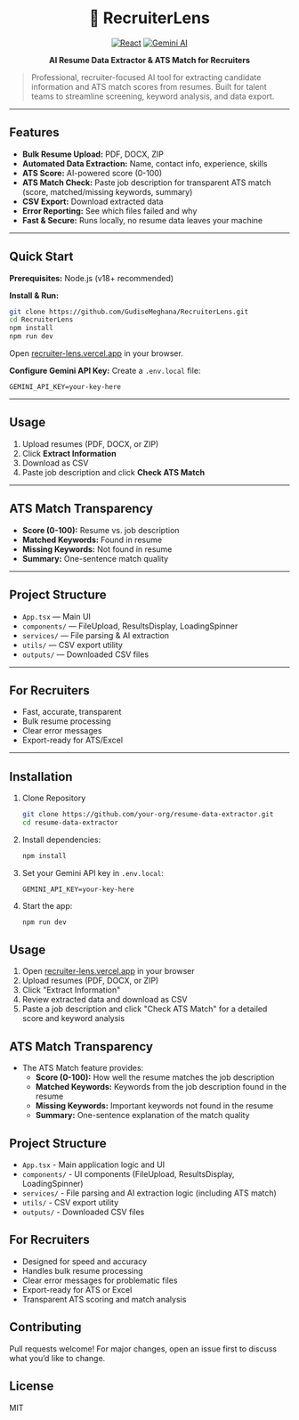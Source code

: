 
<div align="center">

# 🚀 RecruiterLens

[![React](https://img.shields.io/badge/React-19.1.0-blue?logo=react)](https://react.dev/)
[![Gemini AI](https://img.shields.io/badge/Gemini%20AI-Google-blueviolet?logo=google)](https://ai.google.dev/)


<b>AI Resume Data Extractor & ATS Match for Recruiters</b>

</div>

> Professional, recruiter-focused AI tool for extracting candidate information and ATS match scores from resumes. Built for talent teams to streamline screening, keyword analysis, and data export.

---

## Features

- **Bulk Resume Upload:** PDF, DOCX, ZIP
- **Automated Data Extraction:** Name, contact info, experience, skills
- **ATS Score:** AI-powered score (0-100)
- **ATS Match Check:** Paste job description for transparent ATS match (score, matched/missing keywords, summary)
- **CSV Export:** Download extracted data
- **Error Reporting:** See which files failed and why
- **Fast & Secure:** Runs locally, no resume data leaves your machine

---

## Quick Start

**Prerequisites:** Node.js (v18+ recommended)

**Install & Run:**
```sh
git clone https://github.com/GudiseMeghana/RecruiterLens.git
cd RecruiterLens
npm install
npm run dev
```
Open [recruiter-lens.vercel.app](recruiter-lens.vercel.app) in your browser.

**Configure Gemini API Key:**
Create a `.env.local` file:
```env
GEMINI_API_KEY=your-key-here
```

---

## Usage

1. Upload resumes (PDF, DOCX, or ZIP)
2. Click **Extract Information**
3. Download as CSV
4. Paste job description and click **Check ATS Match**

---

## ATS Match Transparency

- **Score (0-100):** Resume vs. job description
- **Matched Keywords:** Found in resume
- **Missing Keywords:** Not found in resume
- **Summary:** One-sentence match quality

---

## Project Structure

- `App.tsx` — Main UI
- `components/` — FileUpload, ResultsDisplay, LoadingSpinner
- `services/` — File parsing & AI extraction
- `utils/` — CSV export utility
- `outputs/` — Downloaded CSV files

---

## For Recruiters

- Fast, accurate, transparent
- Bulk resume processing
- Clear error messages
- Export-ready for ATS/Excel

---

## Installation
1. Clone Repository
   ```sh
   git clone https://github.com/your-org/resume-data-extractor.git
   cd resume-data-extractor
   ```
2. Install dependencies:
   ```sh
   npm install
   ```
3. Set your Gemini API key in `.env.local`:
   ```env
   GEMINI_API_KEY=your-key-here
   ```
4. Start the app:
   ```sh
   npm run dev
   ```

## Usage
1. Open [recruiter-lens.vercel.app](recruiter-lens.vercel.app) in your browser
2. Upload resumes (PDF, DOCX, or ZIP)
3. Click "Extract Information"
4. Review extracted data and download as CSV
5. Paste a job description and click "Check ATS Match" for a detailed score and keyword analysis

## ATS Match Transparency
- The ATS Match feature provides:
  - **Score (0-100):** How well the resume matches the job description
  - **Matched Keywords:** Keywords from the job description found in the resume
  - **Missing Keywords:** Important keywords not found in the resume
  - **Summary:** One-sentence explanation of the match quality

## Project Structure
- `App.tsx` - Main application logic and UI
- `components/` - UI components (FileUpload, ResultsDisplay, LoadingSpinner)
- `services/` - File parsing and AI extraction logic (including ATS match)
- `utils/` - CSV export utility
- `outputs/` - Downloaded CSV files

## For Recruiters
- Designed for speed and accuracy
- Handles bulk resume processing
- Clear error messages for problematic files
- Export-ready for ATS or Excel
- Transparent ATS scoring and match analysis

## Contributing
Pull requests welcome! For major changes, open an issue first to discuss what you’d like to change.

## License
MIT
